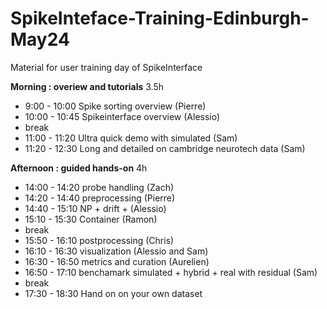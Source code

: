 # SpikeInteface-Training-Edinburgh-May24

Material for user training day of SpikeInterface


**Morning : overiew and tutorials** 3.5h

- 9:00 - 10:00 Spike sorting overview (Pierre)
- 10:00 - 10:45 Spikeinterface overview (Alessio)
- break
- 11:00 - 11:20 Ultra quick demo with simulated (Sam)
- 11:20 - 12:30 Long and detailed on cambridge neurotech data (Sam)


**Afternoon : guided hands-on** 4h

- 14:00 - 14:20 probe handling (Zach)
- 14:20 - 14:40 preprocessing (Pierre)
- 14:40 - 15:10 NP + drift +  (Alessio)
- 15:10 - 15:30 Container (Ramon)
- break
- 15:50 - 16:10 postprocessing (Chris)
- 16:10 - 16:30 visualization (Alessio and Sam)
- 16:30 - 16:50 metrics and curation (Aurelien)
- 16:50 - 17:10 benchamark simulated + hybrid + real with residual (Sam)
- break
- 17:30 - 18:30 Hand on on your own dataset
